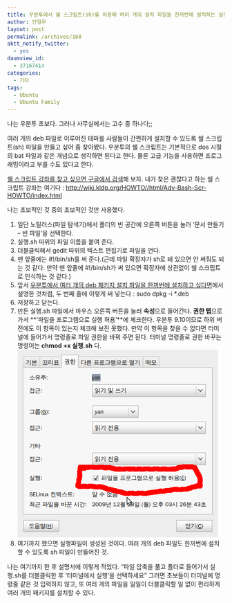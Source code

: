 ```yaml
---
title: 우분투에서 쉘 스크립트(sh)를 이용해 여러 개의 설치 파일을 한꺼번에 설치하는 실행 파일을 만들려고 한다면
author: 안형우
layout: post
permalink: /archives/168
aktt_notify_twitter:
  - yes
daumview_id:
  - 37167414
categories:
  - 기타
tags:
  - Ubuntu
  - Ubuntu Family
---
```

나는 우분투 초보다. 그러나 사무실에서는 고수 중 하나다;;

여러 개의 deb 파일로 이루어진 테마를 사람들이 간편하게 설치할 수 있도록 쉘 스크립트(sh) 파일을 만들고 싶어 좀 찾아봤다. 우분투의 쉘 스크립트는 기본적으로 dos 시절의 bat 파일과 같은 개념으로 생각하면 된다고 한다. 물론 고급 기능을 사용하면 프로그래밍이라고 부를 수도 있다고 한다.

<a href="http://www.google.co.kr/search?hl=ko&newwindow=1&q=쉘+스크립트+강좌&btnG=검색&lr=&aq=4&oq=쉘+스크립트+" target="_blank">쉘 스크립트 강좌를 찾고 싶으면 구글에서 검색</a>해 보자. 내가 찾은 괜찮다고 하는 쉘 스크립트 강좌는 여기다 : <a href="http://wiki.kldp.org/HOWTO//html/Adv-Bash-Scr-HOWTO/index.html" target="_blank">http://wiki.kldp.org/HOWTO//html/Adv-Bash-Scr-HOWTO/index.html</a>

나는 초보적인 것 중의 초보적인 것만 사용했다.

1.  일단 노틸러스(파일 탐색기)에서 폴더의 빈 공간에 오른쪽 버튼을 눌러 &#8216;문서 만들기 &#8211; 빈 파일&#8217;을 선택한다.
2.  실행.sh 따위의 파일 이름을 붙여 준다.
3.  더블클릭해서 gedit 따위의 텍스트 편집기로 파일을 연다.
4.  맨 앞줄에는 #!/bin/sh를 써 준다.(근데 파일 확장자가 sh로 돼 있으면 안 써줘도 되는 것 같다. 만약 맨 앞줄에 #!/bin/sh가 써 있으면 확장자에 상관없이 쉘 스크립트로 인식하는 것 같다.)
5.  앞서 <a href="http://mytory.textcube.com/entry/%EC%9A%B0%EB%B6%84%ED%88%AC%EC%97%90%EC%84%9C-%EC%97%AC%EB%9F%AC-%EA%B0%9C%EC%9D%98-deb-%ED%8C%A8%ED%82%A4%EC%A7%80-%EC%84%A4%EC%B9%98-%ED%8C%8C%EC%9D%BC%EC%9D%84-%ED%95%9C%EA%BA%BC%EB%B2%88%EC%97%90-%EC%84%A4%EC%B9%98%ED%95%98%EA%B3%A0-%EC%8B%B6%EB%8B%A4%EB%A9%B4" target="_blank">우분투에서 여러 개의 deb 패키지 설치 파일을 한꺼번에 설치하고 싶다면</a>에서 설명한 것처럼, 두 번째 줄에 이렇게 써 넣는다 : sudo dpkg -i *.deb
6.  저장하고 닫는다.
7.  만든 실행.sh 파일에서 마우스 오른쪽 버튼을 눌러 **속성**으로 들어간다. **권한 탭**으로 가서 **&#8216;파일을 프로그램으로 실행 허용&#8217;**에 체크한다. 우분투 9.10이므로 하위 버전에도 이 항목이 있는지 체크해 보진 못했다. 만약 이 항목을 찾을 수 없다면 터미널에 들어가서 명령줄로 파일 권한을 바꿔 주면 된다. 터미널 명령줄로 권한 바꾸는 명령어는 **chmod +x 실행.sh** 다.  
    <img class="aligncenter" src="/uploads/legacy/old-images/1/cfile1.uf.195AD14D4D4BC87A2CEF28.png" alt="" width="464" height="434" />
8.  여기까지 했으면 실행파일이 생성된 것이다. 여러 개의 deb 파일도 한꺼번에 설치할 수 있도록 sh 파일이 만들어진 것.

나는 여기까지 한 후 설명서에 이렇게 적었다. &#8220;파일 압축을 풀고 폴더로 들어가서 실행.sh를 더블클릭한 후 &#8216;터미널에서 실행&#8217;을 선택하세요&#8221; 그러면 초보들이 터미널에 명령줄 같은 것 입력하지 않고, 또 여러 개의 파일을 일일이 더블클릭할 일 없이 편리하게 여러 개의 패키지를 설치할 수 있다.